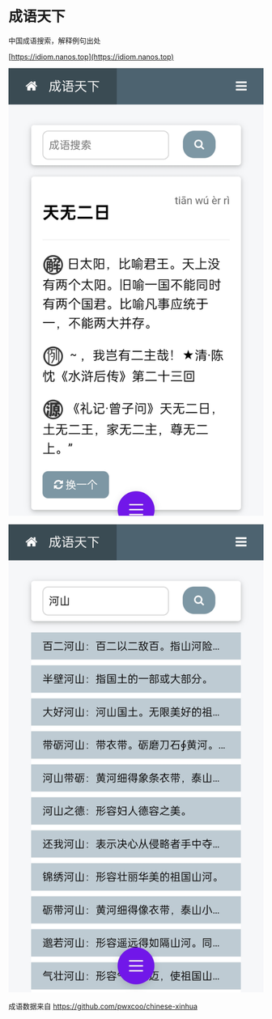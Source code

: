 # 成语天下
中国成语搜索，解释例句出处

[https://idiom.nanos.top](https://idiom.nanos.top)


![成语天下主页](https://github.com/tigerzioo/chinese_idiom/blob/187f7cf05fd1fc71aa3a66b02cf8974ef73151ae/screenshot/idiom01.jpg)

![成语天下搜索页](https://github.com/tigerzioo/chinese_idiom/blob/187f7cf05fd1fc71aa3a66b02cf8974ef73151ae/screenshot/idiom02.jpg)

成语数据来自
https://github.com/pwxcoo/chinese-xinhua
